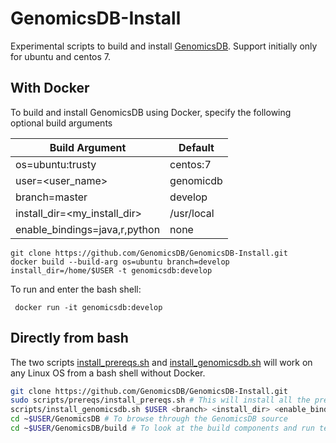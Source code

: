 # GenomicsDB-Install
Experimental scripts to build and install [GenomicsDB](https://github.com/GenomicsDB/GenomicsDB). Support initially only for ubuntu and centos 7.

## With Docker
To build and install GenomicsDB using Docker, specify the following optional build arguments

  | Build Argument | Default |
  | --- | --- |
  | os=ubuntu:trusty|centos:7|<any linux base> | ubuntu:trusty |
  | user=<user_name> | genomicdb |
  | branch=master|develop|<any_branch> | master |
  | install_dir=<my_install_dir> | /usr/local |
  | enable_bindings=java,r,python | none |
  
```
git clone https://github.com/GenomicsDB/GenomicsDB-Install.git
docker build --build-arg os=ubuntu branch=develop install_dir=/home/$USER -t genomicsdb:develop
```

To run and enter the bash shell:
```
 docker run -it genomicsdb:develop
```

## Directly from bash
The two scripts [install_prereqs.sh](scripts/prereqs/install_prereqs.sh) and [install_genomicsdb.sh](scripts/install_genomicsdb.sh) will work on any Linux OS from a bash shell without Docker.

```bash
git clone https://github.com/GenomicsDB/GenomicsDB-Install.git
sudo scripts/prereqs/install_prereqs.sh # This will install all the prerequisites necessary to build genomicsdb
scripts/install_genomicsdb.sh $USER <branch> <install_dir> <enable_bindings> # Arguments are optional
cd ~$USER/GenomicsDB # To browse through the GenomicsDB source
cd ~$USER/GenomicsDB/build # To look at the build components and run tests
```
